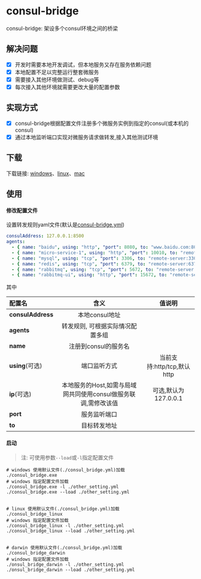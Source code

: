 # consul-bridge
consul-bridge: 架设多个consul环境之间的桥梁

## 解决问题

- [x] 开发时需要本地开发调试，但本地服务又存在服务依赖问题
- [x] 本地配置不足以完整运行整套微服务
- [x] 需要接入其他环境做测试、debug等
- [x] 每次接入其他环境就需要更改大量的配置参数 

## 实现方式
- [x] consul-bridge根据配置文件注册多个微服务实例到指定的consul(或本机的consul)
- [x] 通过本地监听端口实现对微服务请求做转发,接入其他测试环境

## 下载
下载链接: [windows](./built/consul_bridge_win.exe)、[linux](./built/consul_bridge_linux)、[mac](./built/consul_bridge_darwin)

## 使用

#### 修改配置文件
设置转发规则yaml文件(默认是[consul-bridge.yml](./consul-bridge.yml))
```yaml
consulAddress: 127.0.0.1:8500
agents:
  - { name: "baidu", using: "http", "port": 8080, to: "www.baidu.com:80"}
  - { name: "micro-service-1", using: "http", "port": 10010, to: "remote-micro-service-1:10010"}
  - { name: "mysql", using: "tcp", "port": 3306, to: "remote-server:3306"}
  - { name: "redis", using: "tcp", "port": 6379, to: "remote-server:6379"}
  - { name: "rabbitmq", using: "tcp", "port": 5672, to: "remote-server:5672"}
  - { name: "rabbitmq-ui", using: "http", "port": 15672, to: "remote-server:15672"}
```
其中

| 配置名 |                  含义                   |       值说明       |
|:----|:-------------------------------------:|:---------------:|
| **consulAddress** |              本地consul地址               |                 |
| **agents** |           转发规则, 可根据实际情况配置多组           |                 |
| **name** |             注册到consul的服务名             |                 |
| **using**(可选) |   端口监听方式  |  当前支持:http/tcp,默认http          |
| **ip**(可选) | 本地服务的Host,如需与局域网共同使用consul做服务联调,需修改该值 | 可选,默认为127.0.0.1 |
| **port** |                服务监听端口                 |                 |
| **to** |                目标转发地址                 |                 |
#### 启动
> 注: 可使用参数```--load```或```-l```指定配置文件
```shell
# windows 使用默认文件(./consul_bridge.yml)加载
./consul_bridge.exe
# windows 指定配置文件加载
./consul_bridge.exe -l ./other_setting.yml
./consul_bridge.exe --load ./other_setting.yml


# linux 使用默认文件(./consul_bridge.yml)加载
./consul_bridge_linux
# windows 指定配置文件加载
./consul_bridge_linux -l ./other_setting.yml
./consul_bridge_linux --load ./other_setting.yml


# darwin 使用默认文件(./consul_bridge.yml)加载
./consul_bridge_darwin
# windows 指定配置文件加载
./onsul_bridge_darwin -l ./other_setting.yml
./onsul_bridge_darwin --load ./other_setting.yml
```